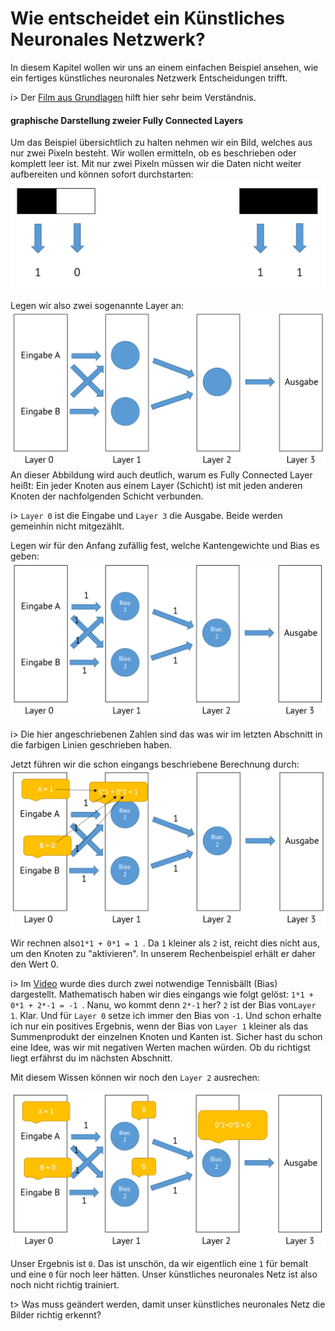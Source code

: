 # Wie entscheidet ein Künstliches Neuronales Netzwerk?

In diesem Kapitel wollen wir uns an einem einfachen Beispiel ansehen, wie ein fertiges künstliches neuronales Netzwerk Entscheidungen trifft. 

i> Der [Film aus Grundlagen](https://youtu.be/cxCzhFVyUdw?t=46s) hilft hier sehr beim Verständnis.

#### graphische Darstellung zweier Fully Connected Layers

Um das Beispiel übersichtlich zu halten nehmen wir ein Bild, welches aus nur zwei Pixeln besteht. Wir wollen ermitteln, ob es beschrieben oder komplett leer ist. Mit nur zwei Pixeln müssen wir die Daten nicht weiter aufbereiten und können sofort durchstarten:
![fcl-1](img/fcl-1.png)

Legen wir also zwei sogenannte Layer an: 
![fcl-2](img/fcl-2.png)
An dieser Abbildung wird auch deutlich, warum es Fully Connected Layer heißt: Ein jeder Knoten aus einem Layer (Schicht) ist mit jeden anderen Knoten der nachfolgenden Schicht verbunden.

i> `Layer 0` ist die Eingabe und `Layer 3` die Ausgabe. Beide werden gemeinhin nicht mitgezählt.

Legen wir für den Anfang zufällig fest, welche Kantengewichte und Bias es geben:
![fcl-3](img/fcl-3.png)

i> Die hier angeschriebenen Zahlen sind das was wir im letzten Abschnitt in die farbigen Linien geschrieben haben.

Jetzt führen wir die schon eingangs beschriebene Berechnung durch:
![fcl-4](img/fcl-4.png)

Wir rechnen also`1*1 + 0*1 = 1 `. Da `1` kleiner als `2` ist, reicht dies nicht aus, um den Knoten zu "aktivieren". In unserem Rechenbeispiel erhält er daher den Wert 0.

i> Im [Video](https://youtu.be/cxCzhFVyUdw?t=46s) wurde dies durch zwei notwendige Tennisbällt (Bias) dargestellt. Mathematisch haben wir dies eingangs wie folgt gelöst: `1*1 + 0*1 + 2*-1 = -1 `. Nanu, wo kommt denn `2*-1` her? `2` ist der Bias von`Layer 1`. Klar. Und für `Layer 0` setze ich immer den Bias von `-1`. Und schon erhalte ich nur ein positives Ergebnis, wenn der Bias von `Layer 1` kleiner als das Summenprodukt der einzelnen Knoten und Kanten ist. Sicher hast du schon eine Idee, was wir mit negativen Werten machen würden. Ob du richtigst liegt erfährst du im nächsten Abschnitt.

Mit diesem Wissen können wir noch den `Layer 2` ausrechen:

![fcl-5](img/fcl-5.png)

Unser Ergebnis ist `0`. Das ist unschön, da wir eigentlich eine `1` für bemalt und eine `0` für noch leer hätten. Unser künstliches neuronales Netz ist also noch nicht richtig trainiert.

t> Was muss geändert werden, damit unser künstliches neuronales Netz die Bilder richtig erkennt?
